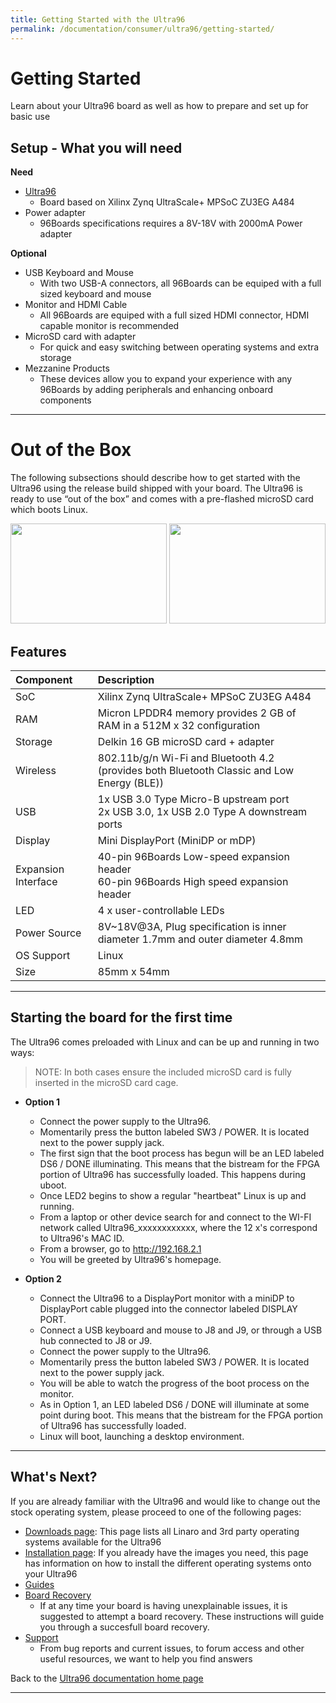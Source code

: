 ```yaml
---
title: Getting Started with the Ultra96
permalink: /documentation/consumer/ultra96/getting-started/
---
```


# Getting Started

Learn about your Ultra96 board as well as how to prepare and set up for basic use

## Setup - What you will need

**Need**

- [Ultra96](https://www.96boards.org/product/ultra96/)
   - Board based on Xilinx Zynq UltraScale+ MPSoC ZU3EG A484
- Power adapter
   - 96Boards specifications requires a 8V-18V with 2000mA Power adapter

**Optional**

- USB Keyboard and Mouse
   - With two USB-A connectors, all 96Boards can be equiped with a full sized keyboard and mouse
- Monitor and HDMI Cable
   - All 96Boards are equiped with a full sized HDMI connector, HDMI capable monitor is recommended
- MicroSD card with adapter
   - For quick and easy switching between operating systems and extra storage
- Mezzanine Products
   - These devices allow you to expand your experience with any 96Boards by adding peripherals and enhancing onboard components

***

# Out of the Box

The following subsections should describe how to get started with the Ultra96 using the release build shipped with your board. The Ultra96 is ready to use “out of the box” and comes with a pre-flashed microSD card which boots Linux. 

<img src="https://github.com/96boards/documentation/blob/master/consumer/ultra96/additional-doc/images/images-board/sd/ultra96-front-sd.png?raw=true" data-canonical-src="https://github.com/96boards/documentation/blob/master/consumer/ultra96/additional-doc/images/images-board/sd/ultra96-front-sd.png?raw=true" width="250" height="160" />
<img src="https://github.com/96boards/documentation/blob/master/consumer/ultra96/additional-doc/images/images-board/sd/ultra96-back-sd.png?raw=true" data-canonical-src="https://github.com/96boards/documentation/blob/master/consumer/ultra96/additional-doc/images/images-board/sd/ultra96-back-sd.png?raw=true" width="250" height="160" />

## Features

|   Component          |   Description                                                                                    |
|:---------------------|:-------------------------------------------------------------------------------------------------|
|  SoC                 | Xilinx Zynq UltraScale+ MPSoC ZU3EG A484                                                         |
|  RAM                 | Micron LPDDR4 memory provides 2 GB of RAM in a 512M x 32 configuration                           |
|  Storage             | Delkin 16 GB microSD card + adapter                                                              |
|  Wireless            | 802.11b/g/n Wi-Fi and Bluetooth 4.2 (provides both Bluetooth Classic and Low Energy (BLE))       |
|  USB                 | 1x USB 3.0 Type Micro-B upstream port<br>2x USB 3.0, 1x USB 2.0 Type A downstream ports          |
|  Display             | Mini DisplayPort (MiniDP or mDP)                                                                 |
|  Expansion Interface | 40-pin 96Boards Low-speed expansion header<br>60-pin 96Boards High speed expansion header        |
|  LED                 | 4 x user-controllable LEDs                                                                       |
|  Power Source        | 8V~18V@3A, Plug specification is inner diameter 1.7mm and outer diameter 4.8mm                   |
|  OS Support          | Linux                                                                                            |
|  Size                | 85mm x 54mm                                                                                      |

***

## Starting the board for the first time

The Ultra96 comes preloaded with Linux and can be up and running in two ways:

> NOTE: In both cases ensure the included microSD card is fully inserted in the microSD card cage.

- **Option 1**
   - Connect the power supply to the Ultra96.
   - Momentarily press the button labeled SW3 / POWER.  It is located next to the power supply jack.
   - The first sign that the boot process has begun will be an LED labeled DS6 / DONE illuminating.  This means that the bistream for the FPGA portion of Ultra96 has successfully loaded.  This happens during uboot.
   - Once LED2 begins to show a regular "heartbeat" Linux is up and running.
   - From a laptop or other device search for and connect to the WI-FI network called Ultra96_xxxxxxxxxxxx, where the 12 x's correspond to Ultra96's MAC ID.
   - From a browser, go to http://192.168.2.1
   - You will be greeted by Ultra96's homepage.

- **Option 2**
   - Connect the Ultra96 to a DisplayPort monitor with a miniDP to DisplayPort cable plugged into the connector labeled DISPLAY PORT.
   - Connect a USB keyboard and mouse to J8 and J9, or through a USB hub connected to J8 or J9.
   - Connect the power supply to the Ultra96.
   - Momentarily press the button labeled SW3 / POWER.  It is located next to the power supply jack.
   - You will be able to watch the progress of the boot process on the monitor.
   - As in Option 1, an LED labeled DS6 / DONE will illuminate at some point during boot.  This means that the bistream for the FPGA portion of Ultra96 has successfully loaded.
   - Linux will boot, launching a desktop environment.

***

## What's Next?

If you are already familiar with the Ultra96 and would like to change out the stock operating system, please proceed to one of the following pages:

- [Downloads page](../downloads): This page lists all Linaro and 3rd party operating systems available for the Ultra96
- [Installation page](../installation): If you already have the images you need, this page has information on how to install the different operating systems onto your Ultra96
- [Guides](../guides/)
- [Board Recovery](../installation/board-recovery.md)
   - If at any time your board is having unexplainable issues, it is suggested to attempt a board recovery. These instructions will guide you through a succesfull board recovery.
- [Support](../support)
   - From bug reports and current issues, to forum access and other useful resources, we want to help you find answers

Back to the [Ultra96 documentation home page](..)

***
